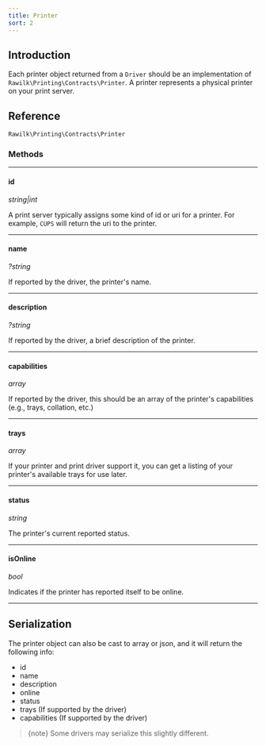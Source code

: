 ```yaml
---
title: Printer
sort: 2
---
```


## Introduction

Each printer object returned from a `Driver` should be an implementation of `Rawilk\Printing\Contracts\Printer`. A printer represents a physical printer on your print server.

## Reference

`Rawilk\Printing\Contracts\Printer`

### Methods
<hr>

#### id

_string|int_

A print server typically assigns some kind of id or uri for a printer. For example, `CUPS` will return the uri to the printer.

<hr>

#### name 

_?string_

If reported by the driver, the printer's name.

<hr>

#### description

_?string_

If reported by the driver, a brief description of the printer.

<hr>

#### capabilities

_array_

If reported by the driver, this should be an array of the printer's capabilities (e.g., trays, collation, etc.)

<hr>

#### trays

_array_

If your printer and print driver support it, you can get a listing of your printer's available trays for use later.

<hr>

#### status

_string_

The printer's current reported status.

<hr>

#### isOnline

_bool_

Indicates if the printer has reported itself to be online.

<hr>

## Serialization

The printer object can also be cast to array or json, and it will return the following info:

-   id
-   name
-   description
-   online
-   status
-   trays (If supported by the driver)
-   capabilities (If supported by the driver)

> {note} Some drivers may serialize this slightly different.
